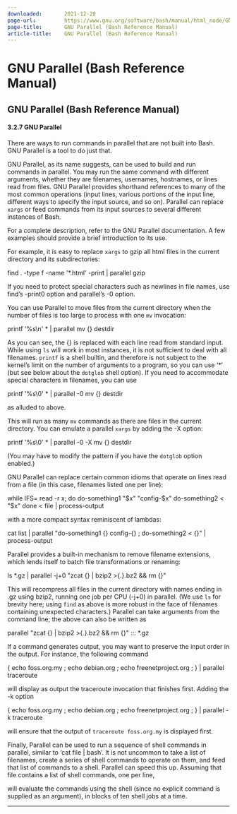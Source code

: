 ```yaml
---
downloaded:       2021-12-20
page-url:         https://www.gnu.org/software/bash/manual/html_node/GNU-Parallel.html
page-title:       GNU Parallel (Bash Reference Manual)
article-title:    GNU Parallel (Bash Reference Manual)
---
```

# GNU Parallel (Bash Reference Manual)

GNU Parallel (Bash Reference Manual)
---

#### 3.2.7 GNU Parallel

There are ways to run commands in parallel that are not built into Bash. GNU Parallel is a tool to do just that.

GNU Parallel, as its name suggests, can be used to build and run commands in parallel. You may run the same command with different arguments, whether they are filenames, usernames, hostnames, or lines read from files. GNU Parallel provides shorthand references to many of the most common operations (input lines, various portions of the input line, different ways to specify the input source, and so on). Parallel can replace `xargs` or feed commands from its input sources to several different instances of Bash.

For a complete description, refer to the GNU Parallel documentation. A few examples should provide a brief introduction to its use.

For example, it is easy to replace `xargs` to gzip all html files in the current directory and its subdirectories:

find . -type f -name '\*.html' -print | parallel gzip

If you need to protect special characters such as newlines in file names, use find’s \-print0 option and parallel’s \-0 option.

You can use Parallel to move files from the current directory when the number of files is too large to process with one `mv` invocation:

printf '%s\\n' \* | parallel mv {} destdir

As you can see, the {} is replaced with each line read from standard input. While using `ls` will work in most instances, it is not sufficient to deal with all filenames. `printf` is a shell builtin, and therefore is not subject to the kernel’s limit on the number of arguments to a program, so you can use ‘\*’ (but see below about the `dotglob` shell option). If you need to accommodate special characters in filenames, you can use

printf '%s\\0' \* | parallel -0 mv {} destdir

as alluded to above.

This will run as many `mv` commands as there are files in the current directory. You can emulate a parallel `xargs` by adding the \-X option:

printf '%s\\0' \* | parallel -0 -X mv {} destdir

(You may have to modify the pattern if you have the `dotglob` option enabled.)

GNU Parallel can replace certain common idioms that operate on lines read from a file (in this case, filenames listed one per line):

while IFS= read -r x; do
do-something1 "$x" "config-$x"
do-something2 < "$x"
done < file | process-output

with a more compact syntax reminiscent of lambdas:

cat list | parallel "do-something1 {} config-{} ; do-something2 < {}" |
           process-output

Parallel provides a built-in mechanism to remove filename extensions, which lends itself to batch file transformations or renaming:

ls \*.gz | parallel -j+0 "zcat {} | bzip2 >{.}.bz2 && rm {}"

This will recompress all files in the current directory with names ending in .gz using bzip2, running one job per CPU (-j+0) in parallel. (We use `ls` for brevity here; using `find` as above is more robust in the face of filenames containing unexpected characters.) Parallel can take arguments from the command line; the above can also be written as

parallel "zcat {} | bzip2 >{.}.bz2 && rm {}" ::: \*.gz

If a command generates output, you may want to preserve the input order in the output. For instance, the following command

{
    echo foss.org.my ;
    echo debian.org ;
    echo freenetproject.org ;
} | parallel traceroute

will display as output the traceroute invocation that finishes first. Adding the \-k option

{
    echo foss.org.my ;
    echo debian.org ;
    echo freenetproject.org ;
} | parallel -k traceroute

will ensure that the output of `traceroute foss.org.my` is displayed first.

Finally, Parallel can be used to run a sequence of shell commands in parallel, similar to ‘cat file | bash’. It is not uncommon to take a list of filenames, create a series of shell commands to operate on them, and feed that list of commands to a shell. Parallel can speed this up. Assuming that file contains a list of shell commands, one per line,

will evaluate the commands using the shell (since no explicit command is supplied as an argument), in blocks of ten shell jobs at a time.

---
